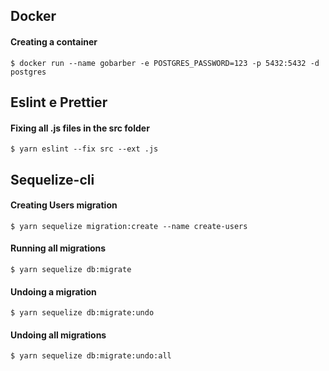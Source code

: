 ## Docker

#### Creating a container

`$ docker run --name gobarber -e POSTGRES_PASSWORD=123 -p 5432:5432 -d postgres`

## Eslint e Prettier

#### Fixing all .js files in the src folder

`$ yarn eslint --fix src --ext .js`

## Sequelize-cli

#### Creating Users migration

`$ yarn sequelize migration:create --name create-users`

#### Running all migrations

`$ yarn sequelize db:migrate`

#### Undoing a migration

`$ yarn sequelize db:migrate:undo`

#### Undoing all migrations

`$ yarn sequelize db:migrate:undo:all`
